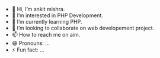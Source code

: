 - 👋 Hi, I’m ankit mishra.
- 👀 I’m interested in PHP Development.
- 🌱 I’m currently learning PHP.
- 💞️ I’m looking to collaborate on web developement project.
- 📫 How to reach me on aim.
- 😄 Pronouns: ...
- ⚡ Fun fact: ...

<!---
ankitmishra6221/ankitmishra6221 is a ✨ special ✨ repository because its `README.md` (this file) appears on your GitHub profile.
You can click the Preview link to take a look at your changes.
--->
